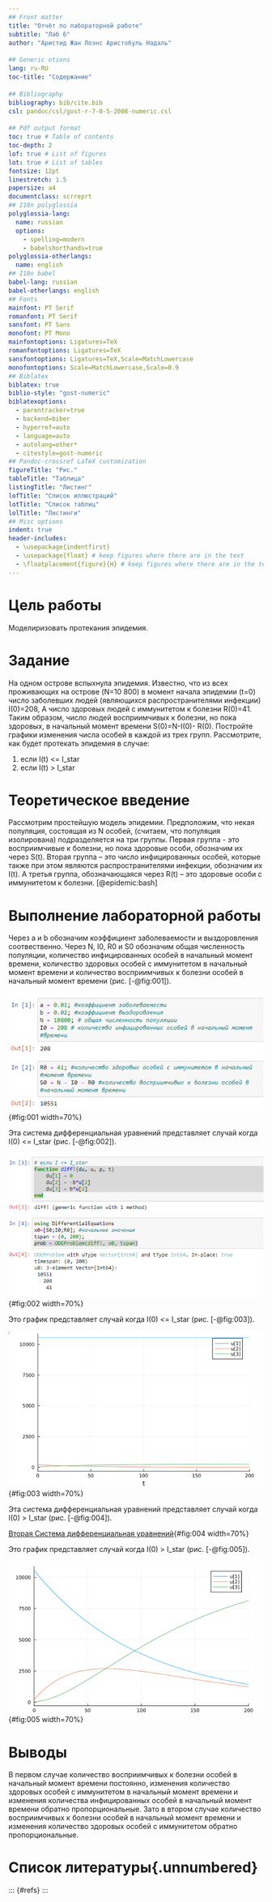 ```yaml
---
## Front matter
title: "Отчёт по лабораторной работе"
subtitle: "Лаб 6"
author: "Аристид Жан Лоэнс Аристобуль Надаль"

## Generic otions
lang: ru-RU
toc-title: "Содержание"

## Bibliography
bibliography: bib/cite.bib
csl: pandoc/csl/gost-r-7-0-5-2008-numeric.csl

## Pdf output format
toc: true # Table of contents
toc-depth: 2
lof: true # List of figures
lot: true # List of tables
fontsize: 12pt
linestretch: 1.5
papersize: a4
documentclass: scrreprt
## I18n polyglossia
polyglossia-lang:
  name: russian
  options:
	- spelling=modern
	- babelshorthands=true
polyglossia-otherlangs:
  name: english
## I18n babel
babel-lang: russian
babel-otherlangs: english
## Fonts
mainfont: PT Serif
romanfont: PT Serif
sansfont: PT Sans
monofont: PT Mono
mainfontoptions: Ligatures=TeX
romanfontoptions: Ligatures=TeX
sansfontoptions: Ligatures=TeX,Scale=MatchLowercase
monofontoptions: Scale=MatchLowercase,Scale=0.9
## Biblatex
biblatex: true
biblio-style: "gost-numeric"
biblatexoptions:
  - parentracker=true
  - backend=biber
  - hyperref=auto
  - language=auto
  - autolang=other*
  - citestyle=gost-numeric
## Pandoc-crossref LaTeX customization
figureTitle: "Рис."
tableTitle: "Таблица"
listingTitle: "Листинг"
lofTitle: "Список иллюстраций"
lotTitle: "Список таблиц"
lolTitle: "Листинги"
## Misc options
indent: true
header-includes:
  - \usepackage{indentfirst}
  - \usepackage{float} # keep figures where there are in the text
  - \floatplacement{figure}{H} # keep figures where there are in the text
---
```


# Цель работы

Моделиризовать протекания эпидемия.

# Задание

На одном острове вспыхнула эпидемия. Известно, что из всех проживающих
на острове (N=10 800) в момент начала эпидемии (t=0) число заболевших людей
(являющихся распространителями инфекции) I(0)=208, А число здоровых людей с
иммунитетом к болезни R(0)=41. Таким образом, число людей восприимчивых к
болезни, но пока здоровых, в начальный момент времени S(0)=N-I(0)- R(0).
Постройте графики изменения числа особей в каждой из трех групп.
Рассмотрите, как будет протекать эпидемия в случае:
1) если I(t) <= I_star
2) если I(t) > I_star


# Теоретическое введение

Рассмотрим простейшую модель эпидемии. Предположим, что некая
популяция, состоящая из N особей, (считаем, что популяция изолирована)
подразделяется на три группы. Первая группа - это восприимчивые к болезни, но
пока здоровые особи, обозначим их через S(t). Вторая группа – это число
инфицированных особей, которые также при этом являются распространителями
инфекции, обозначим их I(t). А третья группа, обозначающаяся через R(t) – это
здоровые особи с иммунитетом к болезни.
[@epidemic:bash]

# Выполнение лабораторной работы

Через a и b обозначим коэффициент заболеваемости и выздоровления соотвественно. Через N, I0, R0 и S0 обозначим общая численность популяции, количество инфицированных особей в начальный момент времени, количество здоровых особей с иммунитетом в начальный момент времени и количество восприимчивых к болезни особей в начальный момент времени (рис. [-@fig:001]).

![Началные условие и коэффициенты](image/img01.png){#fig:001 width=70%}

Эта система дифференциальная уравнений представляет случай когда I(0) <= I_star (рис. [-@fig:002]).

![Первая Система дифференциальная уравнений](image/img02.png){#fig:002 width=70%}

Это график представляет случай когда I(0) <= I_star (рис. [-@fig:003]).

![Первый график](image/img03.png){#fig:003 width=70%}

Эта система дифференциальная уравнений представляет случай когда I(0) > I_star (рис. [-@fig:004]).

[Вторая Система дифференциальная уравнений](image/img04.png){#fig:004 width=70%}

Это график представляет случай когда I(0) > I_star (рис. [-@fig:005]).

![Второй график](image/img05.png){#fig:005 width=70%}

# Выводы

В первом случае количество восприимчивых к болезни особей в начальный момент времени постоянно, изменения количество здоровых особей с иммунитетом в начальный момент времени и изменения количества инфицированных особей в начальный момент времени обратно пропорциональные. Зато в втором случае количество восприимчивых к болезни особей в начальный момент времени и изменения количество здоровых особей с иммунитетом обратно пропорциональные.

# Список литературы{.unnumbered}

::: {#refs}
:::
